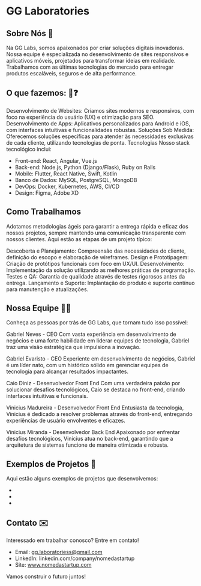 # GG Laboratories

## Sobre Nós 💭 
Na GG Labs, somos apaixonados por criar soluções digitais inovadoras. Nossa equipe é especializada no desenvolvimento de sites responsivos e aplicativos móveis, projetados para transformar ideias em realidade. Trabalhamos com as últimas tecnologias do mercado para entregar produtos escaláveis, seguros e de alta performance.

## O que fazemos: 🤔❓

Desenvolvimento de Websites: Criamos sites modernos e responsivos, com foco na experiência do usuário (UX) e otimização para SEO.
Desenvolvimento de Apps: Aplicativos personalizados para Android e iOS, com interfaces intuitivas e funcionalidades robustas.
Soluções Sob Medida: Oferecemos soluções específicas para atender às necessidades exclusivas de cada cliente, utilizando tecnologias de ponta.
Tecnologias
Nosso stack tecnológico inclui:

- Front-end: React, Angular, Vue.js
- Back-end: Node.js, Python (Django/Flask), Ruby on Rails
- Mobile: Flutter, React Native, Swift, Kotlin
- Banco de Dados: MySQL, PostgreSQL, MongoDB
- DevOps: Docker, Kubernetes, AWS, CI/CD
- Design: Figma, Adobe XD
  
## Como Trabalhamos 
Adotamos metodologias ágeis para garantir a entrega rápida e eficaz dos nossos projetos, sempre mantendo uma comunicação transparente com nossos clientes. Aqui estão as etapas de um projeto típico:

Descoberta e Planejamento: Compreensão das necessidades do cliente, definição do escopo e elaboração de wireframes.
Design e Prototipagem: Criação de protótipos funcionais com foco em UX/UI.
Desenvolvimento: Implementação da solução utilizando as melhores práticas de programação.
Testes e QA: Garantia de qualidade através de testes rigorosos antes da entrega.
Lançamento e Suporte: Implantação do produto e suporte contínuo para manutenção e atualizações.

## Nossa Equipe ‍🤝‍🧑
Conheça as pessoas por trás de GG Labs, que tornam tudo isso possível:

Gabriel Neves - CEO
Com vasta experiência em desenvolvimento de negócios e uma forte habilidade em liderar equipes de tecnologia, Gabriel traz uma visão estratégica que impulsiona a inovação.

Gabriel Evaristo - CEO
Experiente em desenvolvimento de negócios, Gabriel é um líder nato, com um histórico sólido em gerenciar equipes de tecnologia para alcançar resultados impactantes.

Caio Diniz - Desenvolvedor Front End
Com uma verdadeira paixão por solucionar desafios tecnológicos, Caio se destaca no front-end, criando interfaces intuitivas e funcionais.

Vinicius Madureira - Desenvolvedor Front End
Entusiasta da tecnologia, Vinicius é dedicado a resolver problemas através do front-end, entregando experiências de usuário envolventes e eficazes.

Vinicius Miranda - Desenvolvedor Back End
Apaixonado por enfrentar desafios tecnológicos, Vinicius atua no back-end, garantindo que a arquitetura de sistemas funcione de maneira otimizada e robusta.

## Exemplos de Projetos 🚀
Aqui estão alguns exemplos de projetos que desenvolvemos:

- [Projeto 1]: xxxxxxxxxx.
- [Projeto 2]: xxxxxxxxxx.
- [Projeto 3]: xxxxxxxxxx.
 
## Contato ✉️
Interessado em trabalhar conosco? Entre em contato!

- Email: gg.laboratoriess@gmail.com
- LinkedIn: linkedin.com/company/nomedastartup
- Site: www.nomedastartup.com

  
Vamos construir o futuro juntos!

